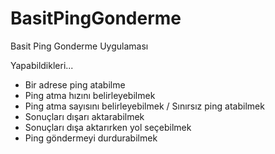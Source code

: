 # BasitPingGonderme
Basit Ping Gonderme Uygulaması

Yapabildikleri...
* Bir adrese ping atabilme
* Ping atma hızını belirleyebilmek
* Ping atma sayısını belirleyebilmek / Sınırsız ping atabilmek
* Sonuçları dışarı aktarabilmek
* Sonuçları dışa aktarırken yol seçebilmek
* Ping göndermeyi durdurabilmek
